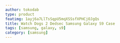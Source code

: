 ```yaml
---
author: tokodab
type: product
featimg: 1ayj6a7LlTsSqpU5mqXSSsfXPHCjOJgQs
title: Watch Dogs 2 Dedsec Samsung Galaxy S9 Case
tags: [samsung, galaxy, s9]
category: [samsung]
---
```

